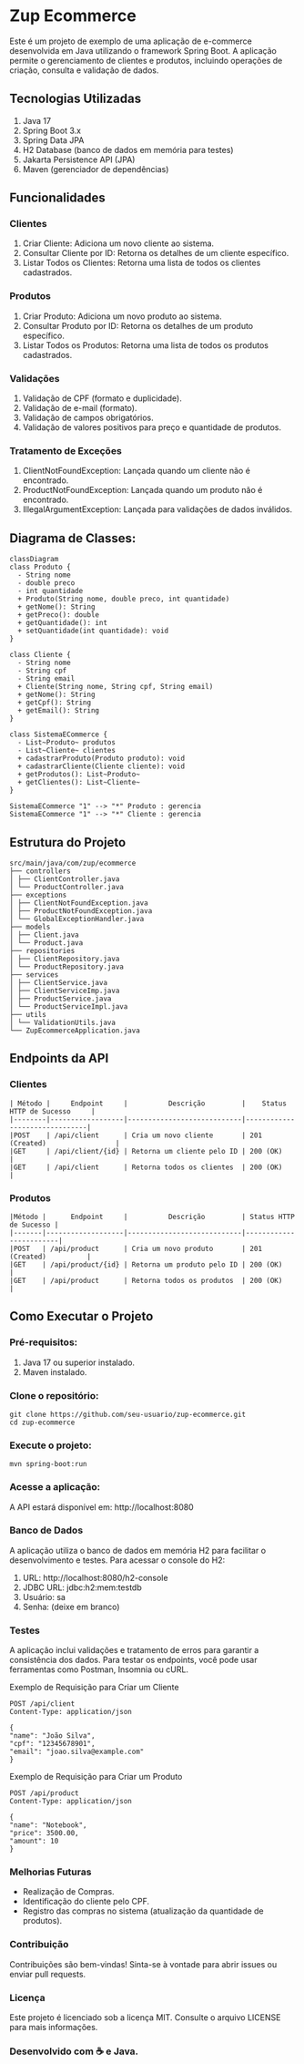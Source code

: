 # Zup Ecommerce
Este é um projeto de exemplo de uma aplicação de e-commerce desenvolvida em Java utilizando o framework Spring Boot. A aplicação permite o gerenciamento de clientes e produtos, incluindo operações de criação, consulta e validação de dados.

## Tecnologias Utilizadas

1. Java 17
2. Spring Boot 3.x
3. Spring Data JPA
4. H2 Database (banco de dados em memória para testes)
5. Jakarta Persistence API (JPA)
6. Maven (gerenciador de dependências)

## Funcionalidades
### Clientes
1. Criar Cliente: Adiciona um novo cliente ao sistema.
2. Consultar Cliente por ID: Retorna os detalhes de um cliente específico.
3. Listar Todos os Clientes: Retorna uma lista de todos os clientes cadastrados.
### Produtos
1. Criar Produto: Adiciona um novo produto ao sistema.
2. Consultar Produto por ID: Retorna os detalhes de um produto específico.
3. Listar Todos os Produtos: Retorna uma lista de todos os produtos cadastrados.
### Validações
1. Validação de CPF (formato e duplicidade).
2. Validação de e-mail (formato).
3. Validação de campos obrigatórios.
4. Validação de valores positivos para preço e quantidade de produtos.
### Tratamento de Exceções
1. ClientNotFoundException: Lançada quando um cliente não é encontrado.
2. ProductNotFoundException: Lançada quando um produto não é encontrado.
3. IllegalArgumentException: Lançada para validações de dados inválidos.

## Diagrama de Classes:

```mermaid
classDiagram
class Produto {
  - String nome
  - double preco
  - int quantidade
  + Produto(String nome, double preco, int quantidade)
  + getNome(): String
  + getPreco(): double
  + getQuantidade(): int
  + setQuantidade(int quantidade): void
}

class Cliente {
  - String nome
  - String cpf
  - String email
  + Cliente(String nome, String cpf, String email)
  + getNome(): String
  + getCpf(): String
  + getEmail(): String
}

class SistemaECommerce {
  - List~Produto~ produtos
  - List~Cliente~ clientes
  + cadastrarProduto(Produto produto): void
  + cadastrarCliente(Cliente cliente): void
  + getProdutos(): List~Produto~
  + getClientes(): List~Cliente~
}

SistemaECommerce "1" --> "*" Produto : gerencia
SistemaECommerce "1" --> "*" Cliente : gerencia
```
## Estrutura do Projeto

```
src/main/java/com/zup/ecommerce 
├── controllers 
│ ├── ClientController.java 
│ └── ProductController.java 
├── exceptions 
│ ├── ClientNotFoundException.java 
│ ├── ProductNotFoundException.java 
│ └── GlobalExceptionHandler.java 
├── models 
│ ├── Client.java 
│ └── Product.java 
├── repositories 
│ ├── ClientRepository.java 
│ └── ProductRepository.java 
├── services 
│ ├── ClientService.java 
│ ├── ClientServiceImp.java 
│ ├── ProductService.java 
│ └── ProductServiceImpl.java 
├── utils 
│ └── ValidationUtils.java 
└── ZupEcommerceApplication.java
```
## Endpoints da API
### Clientes
```
| Método |     Endpoint     |          Descrição         |    Status HTTP de Sucesso     |
|--------|------------------|----------------------------|-------------------------------|
|POST    | /api/client      | Cria um novo cliente       | 201 (Created)                 |
|GET     | /api/client/{id} | Retorna um cliente pelo ID | 200 (OK)                      |
|GET     | /api/client      | Retorna todos os clientes  | 200 (OK)                      |
```
### Produtos
```
|Método |      Endpoint     |          Descrição         | Status HTTP de Sucesso |
|-------|-------------------|----------------------------|------------------------|
|POST   | /api/product      | Cria um novo produto       | 201 (Created)          |
|GET    | /api/product/{id} | Retorna um produto pelo ID | 200 (OK)               |
|GET    | /api/product      | Retorna todos os produtos  | 200 (OK)               |
```

## Como Executar o Projeto
### Pré-requisitos:

1. Java 17 ou superior instalado.
2. Maven instalado.

### Clone o repositório:

```
git clone https://github.com/seu-usuario/zup-ecommerce.git
cd zup-ecommerce
```
### Execute o projeto:
```
mvn spring-boot:run
```

### Acesse a aplicação:
A API estará disponível em: http://localhost:8080
### Banco de Dados
A aplicação utiliza o banco de dados em memória H2 para facilitar o desenvolvimento e testes. Para acessar o console do H2:

1. URL: http://localhost:8080/h2-console
2. JDBC URL: jdbc:h2:mem:testdb
3. Usuário: sa
4. Senha: (deixe em branco)

### Testes
A aplicação inclui validações e tratamento de erros para garantir a consistência dos dados. Para testar os endpoints, você pode usar ferramentas como Postman, Insomnia ou cURL.

Exemplo de Requisição para Criar um Cliente

```
POST /api/client
Content-Type: application/json

{
"name": "João Silva",
"cpf": "12345678901",
"email": "joao.silva@example.com"
}
```

Exemplo de Requisição para Criar um Produto
```
POST /api/product
Content-Type: application/json

{
"name": "Notebook",
"price": 3500.00,
"amount": 10
}
```
### Melhorias Futuras
- Realização de Compras.
- Identificação do cliente pelo CPF.
- Registro das compras no sistema (atualização da quantidade de produtos).
### Contribuição
Contribuições são bem-vindas! Sinta-se à vontade para abrir issues ou enviar pull requests.
### Licença
Este projeto é licenciado sob a licença MIT. Consulte o arquivo LICENSE para mais informações.
### Desenvolvido com ☕ e Java.




